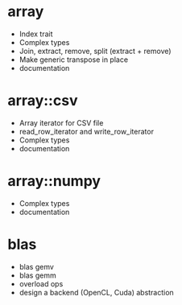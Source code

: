 array
=====

* Index trait 
* Complex types
* Join, extract, remove, split (extract + remove)
* Make generic transpose in place
* documentation

array::csv
==========

* Array iterator for CSV file
* read_row_iterator and write_row_iterator
* Complex types
* documentation

array::numpy
============

* Complex types
* documentation

blas
====

* blas gemv
* blas gemm
* overload ops
* design a backend (OpenCL, Cuda) abstraction
